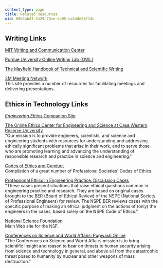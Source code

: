 ```yaml
---
content_type: page
title: Related Resources
uid: 09b3ab4f-3429-73ce-ea95-ba3dde98f13c
---
```


Writing Links
-------------

[MIT Writing and Communication Center](http://web.mit.edu/writing/)

[Purdue University Online Writing Lab (OWL)](http://owl.english.purdue.edu/owl/)

[The Mayfield Handbook of Technical and Scientific Writing](http://www.mhhe.com/mayfieldpub/tsw/home.htm)

[3M Meeting Network](http://solutions.3m.com/wps/portal/3M/en_US/Meetings/Home/)  
This site provides a number of resources for facilitating meetings and delivering presentations.

Ethics in Technology Links
--------------------------

[_Engineering Ethics_ Companion Site](http://www.wadsworth.com/cgi-wadsworth/course_products_wp.pl?fid=M20b&product_isbn_issn=0534605796&discipline_number=5)

[The Online Ethics Center for Engineering and Science at Case Western Reserve University](http://onlineethics.org/)  
"Our mission is to provide engineers, scientists, and science and engineering students with resources for understanding and addressing ethically significant problems that arise in their work, and to serve those who are promoting learning and advancing the understanding of responsible research and practice in science and engineering."

[Codes of Ethics and Conduct](https://www.cfainstitute.org/ethics/codes/ethics/Pages/index.aspx)  
Compilation of a great number of Professional Societies' Codes of Ethics.

[Professional Ethics in Engineering Practice: Discussion Cases](http://www.onlineethics.org/Resources/Cases/NSPEcases.aspx)  
"These cases present situations that raise ethical questions common in engineering practice and research. They are based on original cases brought to the BER (Board of Ethical Review) of the NSPE (National Society of Professional Engineers) for review. The NSPE BER reviews cases with the specific purpose of making an ethical judgment on the actions of (only) the engineers in the cases, based solely on the NSPE Code of Ethics."

[National Science Foundation](http://www.nsf.gov/)  
Main Web site for the NSF.

[Conferences on Science and World Affairs: Pugwash Online](http://www.pugwash.org/)  
"The Conferences on Science and World Affairs mission is to bring scientific insight and reason to bear on threats to human security arising from science and technology in general, and above all from the catastrophic threat posed to humanity by nuclear and other weapons of mass destruction."